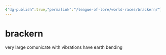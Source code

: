 ```yaml
---
{"dg-publish":true,"permalink":"/league-of-lore/world-races/brackern/"}
---
```


# brackern

very large
comunicate with vibrations 
have earth bending
